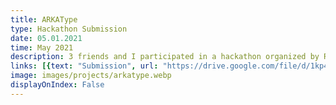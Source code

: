 ```yaml
---
title: ARKAType
type: Hackathon Submission
date: 05.01.2021
time: May 2021
description: 3 friends and I participated in a hackathon organized by Reply Challenges, the goal was to redesign an airline service. We didn't make it to   the top 3 but the experience was a lot of fun and introduced me to Figma.
links: [{text: "Submission", url: "https://drive.google.com/file/d/1kp4K7jOg5FtSeag3axv0xS6htvOzplmU/view?usp=sharing"}]
image: images/projects/arkatype.webp
displayOnIndex: False
---
```

